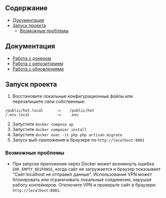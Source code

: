 ## Содержание

- [Документация](#документация)
- [Запуск проекта](#запуск-проекта)
    - [Возможные проблемы](#возможные-проблемы)

## Документация

- [Работа с докером](/docs/Docker/Docker.md)
- [Работа с репозиторием](/docs/Git/Git.md)
- [Работа с обновлениями](/docs/Git/Commits%20|%20Pulls.md)

## Запуск проекта

1. Восстановите локальные конфигурационные файлы или перезапишите свои собственные:
```
/public/hot.local      ->    /public/hot
/.env.local            ->    .env
```

2. Запустите `docker compose up`
3. Запустите `docker composer install`
4. Запустите `docker exec -it php php artisan migrate`
5. Запуск выб-приложения в браузере по `http://localhost:8001`

### Возможные проблемы

- При запуске приложения через Docker может возникнуть ошибка `ERR_EMPTY_RESPONSE`, когда сайт не загружается и браузер показывает "Сайт localhost не отправил данные". Использование VPN может блокировать или ограничивать локальные соединения, нарушая работу контейнеров. Отключите VPN и проверьте сайт в браузере: `http://localhost:8001`.

